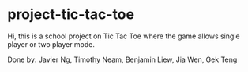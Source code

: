 # project-tic-tac-toe

Hi, this is a school project on Tic Tac Toe where the game allows single player or two player mode.

Done by: Javier Ng, Timothy Neam, Benjamin Liew, Jia Wen, Gek Teng
